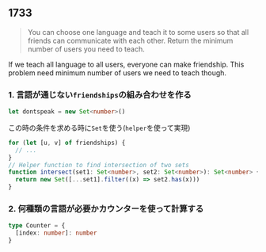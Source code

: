 ## 1733

> You can choose one language and teach it to some users so that all friends can communicate with each other. Return the minimum number of users you need to teach.

If we teach all language to all users, everyone can make friendship. This problem need minimum number of users we need to teach though.

### 1. 言語が通じない`friendships`の組み合わせを作る

```ts
let dontspeak = new Set<number>()
```

この時の条件を求める時に`Set`を使う(`helper`を使って実現)

```ts
for (let [u, v] of friendships) {
  // ...
}
// Helper function to find intersection of two sets
function intersect(set1: Set<number>, set2: Set<number>): Set<number> {
  return new Set([...set1].filter((x) => set2.has(x)))
}
```

### 2. 何種類の言語が必要かカウンターを使って計算する

```ts
type Counter = {
  [index: number]: number
}
```
